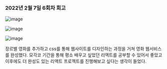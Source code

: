 ### 2022년 2월 7일 6회차 회고

![image](https://user-images.githubusercontent.com/67140032/153740041-365aa2cb-1deb-41bd-be5a-36b527f6d074.png)

![image](https://user-images.githubusercontent.com/67140032/153739986-884979f8-80e5-4eec-9a1b-60c73cbdc6be.png)

![image](https://user-images.githubusercontent.com/67140032/153740026-72b42de5-d7bb-4b37-a73a-42d68746206c.png)

장르별 영화를 추가하고 css를 통해 웹사이트를 디자인하는 과정을 거쳐 영화 웹서비스를 완성했다.
모각코 기간을 통해 평소 배우고 싶었던 리액트를 공부할 수 있어서 좋았고 이후에도 더 완성도 있는 리액트 프로젝트를 진행해보고 싶다는 생각이 들었다.
